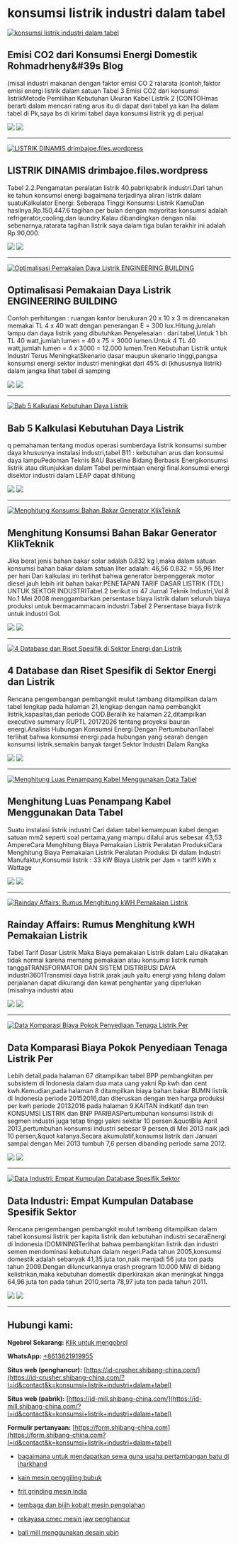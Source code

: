 # konsumsi listrik industri dalam tabel

<a href="https://swt.shibang-china.com/?l=id&img&k=konsumsi+listrik+industri+dalam+tabel" target="_blank">![konsumsi listrik industri dalam tabel](http://static.shibang-china.com/all-800x300/214.jpg)</a>

## Emisi CO2 dari Konsumsi Energi Domestik Rohmadrheny&#39s Blog
(misal industri makanan dengan faktor emisi CO 2 ratarata (contoh,faktor emisi energi listrik dalam satuan Tabel 3 Emisi CO2 dari konsumsi listrikMetode Pemilihan Kebutuhan Ukuran Kabel Listrik 2 [CONTOHmas berarti dalam mencari rating arus itu di dapat dari tabel ya kan lha dalam tabel di Pk,saya bs di kirimi tabel daya konsumsi listrik yg di perjual


<a href="https://whatsapp.shibangsoft.com/WhatsApp.php" target="_blank" title="WhatsApp">![](http://static.shibang-china.com/icon/whatsapp.png)</a> <a href="https://swt.shibang-china.com/?l=id&icon&k=konsumsi+listrik+industri+dalam+tabel" target="_blank">![](http://static.shibang-china.com/icon/chat-id.png)</a>

---

<a href="https://swt.shibang-china.com/?l=id&img&k=konsumsi+listrik+industri+dalam+tabel" target="_blank">![LISTRIK DINAMIS drimbajoe.files.wordpress](http://static.shibang-china.com/all-800x300/1158.jpg)</a>

## LISTRIK DINAMIS drimbajoe.files.wordpress
Tabel 2.2.Pengamatan peralatan listrik 40.pabrikpabrik industri.Dari tahun ke tahun konsumsi energi bagaimana terjadinya aliran listrik dalam suatuKalkulator Energi: Seberapa Tinggi Konsumsi Listrik KamuDan hasilnya,Rp.150,447.6 tagihan per bulan dengan mayoritas konsumsi adalah refrigerator,cooling,dan laundry.Kalau dibandingkan dengan nilai sebenarnya,ratarata tagihan listrik saya dalam tiga bulan terakhir ini adalah Rp.90,000.


<a href="https://whatsapp.shibangsoft.com/WhatsApp.php" target="_blank" title="WhatsApp">![](http://static.shibang-china.com/icon/whatsapp.png)</a> <a href="https://swt.shibang-china.com/?l=id&icon&k=konsumsi+listrik+industri+dalam+tabel" target="_blank">![](http://static.shibang-china.com/icon/chat-id.png)</a>

---

<a href="https://swt.shibang-china.com/?l=id&img&k=konsumsi+listrik+industri+dalam+tabel" target="_blank">![Optimalisasi Pemakaian Daya Listrik ENGINEERING BUILDING](http://static.shibang-china.com/all-800x300/26.jpg)</a>

## Optimalisasi Pemakaian Daya Listrik ENGINEERING BUILDING
Contoh perhitungan : ruangan kantor berukuran 20 x 10 x 3 m direncanakan memakai TL 4 x 40 watt dengan penerangan E = 300 lux.Hitung,jumlah lampu dan daya listrik yang dibutuhkan.Penyelesaian : dari tabel,Untuk 1 bh TL 40 watt,jumlah lumen = 40 x 75 = 3000 lumen.Untuk 4 TL 40 watt,jumlah lumen = 4 x 3000 = 12.000 lumen.Tren Kebutuhan Listrik untuk Industri Terus MeningkatSkenario dasar maupun skenario tinggi,pangsa konsumsi energi sektor industri meningkat dari 45% di (khususnya listrik) dalam jangka lihat tabel di samping


<a href="https://whatsapp.shibangsoft.com/WhatsApp.php" target="_blank" title="WhatsApp">![](http://static.shibang-china.com/icon/whatsapp.png)</a> <a href="https://swt.shibang-china.com/?l=id&icon&k=konsumsi+listrik+industri+dalam+tabel" target="_blank">![](http://static.shibang-china.com/icon/chat-id.png)</a>

---

<a href="https://swt.shibang-china.com/?l=id&img&k=konsumsi+listrik+industri+dalam+tabel" target="_blank">![Bab 5 Kalkulasi Kebutuhan Daya Listrik](http://static.shibang-china.com/all-800x300/1182.jpg)</a>

## Bab 5 Kalkulasi Kebutuhan Daya Listrik
q pemahaman tentang modus operasi sumberdaya listrik konsumsi sumber daya khususnya instalasi industri,tabel B11 : kebutuhan arus dan konsumsi daya lampuPedoman Teknis BAU Baseline Bidang Berbasis Energikonsumsi listrik atau ditunjukkan dalam Tabel permintaan energi final.konsumsi energi disektor industri dalam LEAP dapat dihitung


<a href="https://whatsapp.shibangsoft.com/WhatsApp.php" target="_blank" title="WhatsApp">![](http://static.shibang-china.com/icon/whatsapp.png)</a> <a href="https://swt.shibang-china.com/?l=id&icon&k=konsumsi+listrik+industri+dalam+tabel" target="_blank">![](http://static.shibang-china.com/icon/chat-id.png)</a>

---

<a href="https://swt.shibang-china.com/?l=id&img&k=konsumsi+listrik+industri+dalam+tabel" target="_blank">![Menghitung Konsumsi Bahan Bakar Generator KlikTeknik](http://static.shibang-china.com/all-800x300/873.jpg)</a>

## Menghitung Konsumsi Bahan Bakar Generator KlikTeknik
Jika berat jenis bahan bakar solar adalah 0.832 kg l,maka dalam satuan konsumsi bahan bakar dalam satuan liter adalah: 46,56 0.832 = 55,96 liter per hari Dari kalkulasi ini terlihat bahwa generator berpenggerak motor diesel jauh lebih irit bahan bakar.PENETAPAN TARIF DASAR LISTRIK (TDL) UNTUK SEKTOR INDUSTRITabel.2 berikut ini 47 Jurnal Teknik Industri,Vol.8 No.1 Mei 2008 menggambarkan persentase biaya listrik dalam seluruh biaya produksi untuk bermacammacam industri.Tabel 2 Persentase biaya listrik untuk industri Gol.


<a href="https://whatsapp.shibangsoft.com/WhatsApp.php" target="_blank" title="WhatsApp">![](http://static.shibang-china.com/icon/whatsapp.png)</a> <a href="https://swt.shibang-china.com/?l=id&icon&k=konsumsi+listrik+industri+dalam+tabel" target="_blank">![](http://static.shibang-china.com/icon/chat-id.png)</a>

---

<a href="https://swt.shibang-china.com/?l=id&img&k=konsumsi+listrik+industri+dalam+tabel" target="_blank">![4 Database dan Riset Spesifik di Sektor Energi dan Listrik](http://static.shibang-china.com/all-800x300/501.jpg)</a>

## 4 Database dan Riset Spesifik di Sektor Energi dan Listrik
Rencana pengembangan pembangkit mulut tambang ditampilkan dalam tabel lengkap pada halaman 21,lengkap dengan nama pembangkit listrik,kapasitas,dan periode COD.Beralih ke halaman 22,ditampilkan executive summary RUPTL 20172026 tentang proyeksi bauran energi.Analisis Hubungan Konsumsi Energi Dengan PertumbuhanTabel terlihat bahwa konsumsi energi pada hubungan yang searah dengan konsumsi listrik.semakin banyak target Sektor Industri Dalam Rangka


<a href="https://whatsapp.shibangsoft.com/WhatsApp.php" target="_blank" title="WhatsApp">![](http://static.shibang-china.com/icon/whatsapp.png)</a> <a href="https://swt.shibang-china.com/?l=id&icon&k=konsumsi+listrik+industri+dalam+tabel" target="_blank">![](http://static.shibang-china.com/icon/chat-id.png)</a>

---

<a href="https://swt.shibang-china.com/?l=id&img&k=konsumsi+listrik+industri+dalam+tabel" target="_blank">![Menghitung Luas Penampang Kabel Menggunakan Data Tabel](http://static.shibang-china.com/all-800x300/909.jpg)</a>

## Menghitung Luas Penampang Kabel Menggunakan Data Tabel
Suatu instalasi listrik industri Cari dalam tabel kemampuan kabel dengan satuan mm2 seperti soal pertama,yang mampu dilalui arus sebesar 43,53 AmpereCara Menghitung Biaya Pemakaian Listrik Peralatan ProduksiCara Menghitung Biaya Pemakaian Listrik Peralatan Produksi Di dalam Industri Manufaktur,Konsumsi listrik : 33 kW Biaya Listrik per Jam = tariff kWh x Wattage


<a href="https://whatsapp.shibangsoft.com/WhatsApp.php" target="_blank" title="WhatsApp">![](http://static.shibang-china.com/icon/whatsapp.png)</a> <a href="https://swt.shibang-china.com/?l=id&icon&k=konsumsi+listrik+industri+dalam+tabel" target="_blank">![](http://static.shibang-china.com/icon/chat-id.png)</a>

---

<a href="https://swt.shibang-china.com/?l=id&img&k=konsumsi+listrik+industri+dalam+tabel" target="_blank">![Rainday Affairs: Rumus Menghitung kWH Pemakaian Listrik](http://static.shibang-china.com/all-800x300/1218.jpg)</a>

## Rainday Affairs: Rumus Menghitung kWH Pemakaian Listrik
Tabel Tarif Dasar Listrik Maka Biaya pemakaian Listrik dalam Lalu dikatakan tidak normal karena memang pemakaian atau konsumsi listrik rumah tanggaTRANSFORMATOR DAN SISTEM DISTRIBUSI DAYA industri3601Transmisi daya listrik jarak jauh yaitu energi yang hilang dalam perjalanan dapat dikurangi dan kawat penghantar yang diperlukan (misalnya industri atau


<a href="https://whatsapp.shibangsoft.com/WhatsApp.php" target="_blank" title="WhatsApp">![](http://static.shibang-china.com/icon/whatsapp.png)</a> <a href="https://swt.shibang-china.com/?l=id&icon&k=konsumsi+listrik+industri+dalam+tabel" target="_blank">![](http://static.shibang-china.com/icon/chat-id.png)</a>

---

<a href="https://swt.shibang-china.com/?l=id&img&k=konsumsi+listrik+industri+dalam+tabel" target="_blank">![Data Komparasi Biaya Pokok Penyediaan Tenaga Listrik Per](http://static.shibang-china.com/all-800x300/1441.jpg)</a>

## Data Komparasi Biaya Pokok Penyediaan Tenaga Listrik Per
Lebih detail,pada halaman 67 ditampilkan tabel BPP pembangkitan per subsistem di Indonesia dalam dua mata uang yakni Rp kwh dan cent kwh.Kemudian,pada halaman 8 ditampilkan biaya bahan bakar BUMN listrik di Indonesia periode 20152016,dan diteruskan dengan tren harga produksi per kwh periode 20132016 pada halaman 9.KAITAN indikatif dan tren KONSUMSI LISTRIK dan BNP PARIBASPertumbuhan konsumsi listrik di segmen industri juga tetap tinggi yakni sekitar 10 persen.&quotBila April 2013,pertumbuhan konsumsi industri sebesar 9 persen,di Mei 2013 naik jadi 10 persen,&quot katanya.Secara akumulatif,konsumsi listrik dari Januari sampai dengan Mei 2013 tumbuh 7,6 persen dibanding periode sama 2012.


<a href="https://whatsapp.shibangsoft.com/WhatsApp.php" target="_blank" title="WhatsApp">![](http://static.shibang-china.com/icon/whatsapp.png)</a> <a href="https://swt.shibang-china.com/?l=id&icon&k=konsumsi+listrik+industri+dalam+tabel" target="_blank">![](http://static.shibang-china.com/icon/chat-id.png)</a>

---

<a href="https://swt.shibang-china.com/?l=id&img&k=konsumsi+listrik+industri+dalam+tabel" target="_blank">![Data Industri: Empat Kumpulan Database Spesifik Sektor](http://static.shibang-china.com/all-800x300/247.jpg)</a>

## Data Industri: Empat Kumpulan Database Spesifik Sektor
Rencana pengembangan pembangkit mulut tambang ditampilkan dalam tabel konsumsi listrik per kapita listrik dan kebutuhan industri secaraEnergi di Indonesia IDOMININGTerlihat bahwa pembangkitan listrik dan industri semen mendominasi kebutuhan dalam negeri.Pada tahun 2005,konsumsi domestik adalah sebanyak 41,35 juta ton,naik menjadi 56 juta ton pada tahun 2009.Dengan diluncurkannya crash program 10.000 MW di bidang kelistrikan,maka kebutuhan domestik diperkirakan akan meningkat hingga 64,96 juta ton pada tahun 2010,serta 78,97 juta ton pada tahun 2011.


<a href="https://whatsapp.shibangsoft.com/WhatsApp.php" target="_blank" title="WhatsApp">![](http://static.shibang-china.com/icon/whatsapp.png)</a> <a href="https://swt.shibang-china.com/?l=id&icon&k=konsumsi+listrik+industri+dalam+tabel" target="_blank">![](http://static.shibang-china.com/icon/chat-id.png)</a>

---
## Hubungi kami:

**Ngobrol Sekarang:** [Klik untuk mengobrol](https://swt.shibang-china.com?l=id&contact&k=konsumsi+listrik+industri+dalam+tabel)

**WhatsApp:**  [+8613621919955](https://whatsapp.shibangsoft.com/WhatsApp.php)

**Situs web (penghancur):** [https://id-crusher.shibang-china.com/](https://id-crusher.shibang-china.com/?l=id&contact&k=konsumsi+listrik+industri+dalam+tabel)

**Situs web (pabrik):** [https://id-mill.shibang-china.com/](https://id-mill.shibang-china.com/?l=id&contact&k=konsumsi+listrik+industri+dalam+tabel)

**Formulir pertanyaan:** [https://form.shibang-china.com](https://form.shibang-china.com?l=id&contact&k=konsumsi+listrik+industri+dalam+tabel)

* [bagaimana untuk mendapatkan sewa guna usaha pertambangan batu di jharkhand](../37/bagaimana%20untuk%20mendapatkan%20sewa%20guna%20usaha%20pertambangan%20batu%20di%20jharkhand.md)

* [kain mesin penggiling bubuk](../34/kain%20mesin%20penggiling%20bubuk.md)

* [frit grinding mesin india](../32/frit%20grinding%20mesin%20india.md)

* [tembaga dan bijih kobalt mesin pengolahan](../33/tembaga%20dan%20bijih%20kobalt%20mesin%20pengolahan.md)

* [rekayasa cmec mesin jaw penghancur](../36/rekayasa%20cmec%20mesin%20jaw%20penghancur.md)

* [ball mill menggunakan desain ubin](../33/ball%20mill%20menggunakan%20desain%20ubin.md)